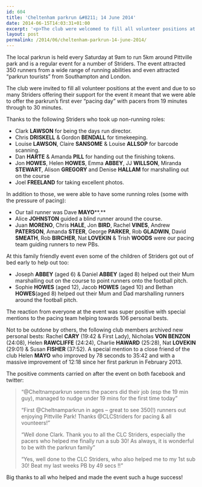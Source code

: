 ```yaml
---
id: 604
title: 'Cheltenham parkrun &#8211; 14 June 2014'
date: 2014-06-15T14:03:31+01:00
excerpt: '<p>The club were welcomed to fill all volunteer positions at the 69th Cheltenham parkrun on Saturday 14th June and the army of Striders came out in force with us being able to organise the first "pacing day" at Cheltenham parkrun.</p>'
layout: post
permalink: /2014/06/cheltenham-parkrun-14-june-2014/
---
```

The local parkrun is held every Saturday at 9am to run 5km around Pittville park and is a regular event for a number of Striders. The event attracted 350 runners from a wide range of running abilities and even attracted &#8220;parkrun tourists&#8221; from Southampton and London.

The club were invited to fill all volunteer positions at the event and due to so many Striders offering their support for the event it meant that we were able to offer the parkrun&#8217;s first ever &#8220;pacing day&#8221; with pacers from 19 minutes through to 30 minutes.

Thanks to the following Striders who took up non-running roles:

  * Clark **LAWSON** for being the days run director.
  * Chris **DRISKELL** & Gordon **BENDALL** for timekeeping.
  * Louise **LAWSON**, Claire **SANSOME** & Louise **ALLSOP** for barcode scanning.
  * Dan **HARTE** & Amanda **PILL** for handing out the finishing tokens.
  * Jon **HOWES**, Helen **HOWES**, Emma **ABBEY**, JJ **WILLSON**, Miranda **STEWART**, Alison **GREGORY** and Denise **HALLAM** for marshalling out on the course
  * Joel **FREELAND** for taking excellent photos.

In addition to those, we were able to have some running roles (some with the pressure of pacing):

  * Our tail runner was Dave **MAYO****.**
  * Alice **JOHNSTON** guided a blind runner around the course.
  * Juan **MORENO**, Chris **HALE**, Jon **BIRD**, Rachel **VINES**, Andrew **PATERSON**, Amanda **STEER**, George **PARKER**, Rob **GLADWIN**, David **SMEATH**, Rob **BIRCHER**, Nat **LOVEKIN** & Trish **WOODS** were our pacing team guiding runners to new PBs.

At this family friendly event even some of the children of Striders got out of bed early to help out too:

  * Joseph **ABBEY** (aged 6) & Daniel **ABBEY** (aged 8) helped out their Mum marshalling out on the course to point runners onto the football pitch.
  * Sophie **HOWES** (aged 12), Jacob **HOWES** (aged 10) and Bethan **HOWES**(aged 8) helped out their Mum and Dad marshalling runners around the football pitch.

The reaction from everyone at the event was super positive with special mentions to the pacing team helping towards 106 personal bests.

Not to be outdone by others, the following club members archived new personal bests: Rachel **CARY** (19:42 & First Lady), Nicholas **VON BENZON** (24:08), Helen **RAWCLIFFE** (24:24), Charlie **HAWARD** (25:28), Nat **LOVEKIN** (29:01) & Susan **FISHER** (37:52). A special mention to a close friend of the club Helen **MAYO** who improved by 78 seconds to 35:42 and with a massive improvement of 12:18 since her first parkrun in February 2013.

The positive comments carried on after the event on both facebook and twitter:

> &#8220;@Cheltnamparkrun seems the pacers did their job (esp the 19 min guy), managed to nudge under 19 mins for the first time today&#8221;
> 
> &#8220;First @Cheltnamparkrun in ages &#8211; great to see 350(!) runners out enjoying Pittville Park! Thanks @CLCStriders for pacing & all vounteers!&#8221;
> 
> &#8220;Well done Clark. Thank you to all the CLC Striders, especially the pacers who helped me finally run a sub 30! As always, it is wonderful to be with the parkrun family&#8221;
> 
> &#8220;Yes, well done to the CLC Striders, who also helped me to my 1st sub 30! Beat my last weeks PB by 49 secs !!&#8221;

Big thanks to all who helped and made the event such a huge success!</p>